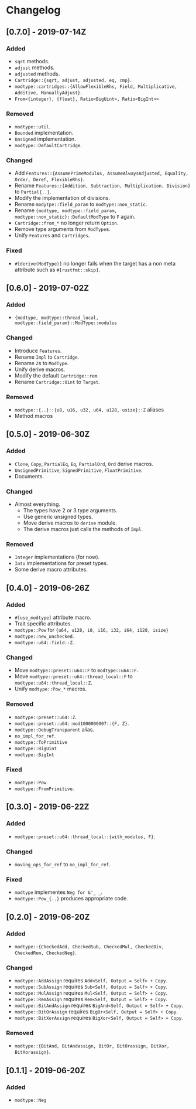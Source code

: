 # Changelog

## [0.7.0] - 2019-07-14Z

### Added

- `sqrt` methods.
- `adjust` methods.
- `adjusted` methods.
- `Cartridge::{sqrt, adjust, adjusted, eq, cmp}`.
- `modtype::cartridges::{AllowFlexibleRhs, Field, Multiplicative, Additive, ManuallyAdjust}`.
- `From<{integer}, {float}, Ratio<BigUint>, Ratio<BigInt>>`

### Removed

- `modtype::util`.
- `Bounded` implementation.
- `Unsigned` implementation.
- `modtype::DefaultCartridge`.

### Changed

- Add `Features::{AssumePrimeModulus, AssumeAlwaysAdjusted, Equality, Order, Deref, FlexibleRhs}`.
- Rename `Features::{Addition, Subtraction, Multiplication, Division}` to `Partial{..}`.
- Modify the implementation of divisions.
- Rename `modytpe::field_param` to `modtype::non_static`.
- Rename `{modtype, modtype::field_param, modtype::non_static}::DefaultModType` to `F` again.
- `Cartridge::from_*` no longer return `Option`.
- Remove type arguments from `ModType`s.
- Unify `Features` and `Cartridges`.

### Fixed

- `#[derive(ModType)]` no longer fails when the target has a non meta attribute such as `#[rustfmt::skip]`.

## [0.6.0] - 2019-07-02Z

### Added

- `{modtype, modtype::thread_local, modtype::field_param}::ModType::modulus`

### Changed

- Introduce `Features`.
- Rename `Impl` to `Cartridge`.
- Rename `Z`s to `ModType`.
- Unify derive macros.
- Modify the default `Cartridge::rem`.
- Rename `Cartridge::Uint` to `Target`.

### Removed

- `modtype::{..}::{u8, u16, u32, u64, u128, usize}::Z` aliases
- Method macros

## [0.5.0] - 2019-06-30Z

### Added

- `Clone`, `Copy`, `PartialEq`, `Eq`, `PartialOrd`, `Ord` derive macros.
- `UnsignedPrimitive`, `SignedPrimitive`, `FloatPrimitive`.
- Documents.

### Changed

- Almost everything.
    - The types have 2 or 3 type arguments.
    - Use generic unsigned types.
    - Move derive macros to `derive` module.
    - The derive macros just calls the methods of `Impl`.

### Removed

- `Integer` implementations (for now).
- `Into` implementations for preset types.
- Some derive macro attributes.

## [0.4.0] - 2019-06-26Z

### Added

- `#[use_modtype]` attribute macro.
- Trait specific attributes.
- `modtype::Pow` for `{u64, u128, i8, i16, i32, i64, i128, isize}`
- `modtype::new_unchecked`.
- `modtype::u64::field::Z`.

### Changed

- Move `modtype::preset::u64::F` to `modtype::u64::F`.
- Move `modtype::preset::u64::thread_local::F` to `modtype::u64::thread_local::Z`.
- Unify `modtype::Pow_*` macros.

### Removed

- `modtype::preset::u64::Z`.
- `modtype::preset::u64::mod1000000007::{F, Z}`.
- `modtype::DebugTransparent` alias.
- `no_impl_for_ref`.
- `modtype::ToPrimitive`
- `modtype::BigUint`
- `modtype::BigInt`

### Fixed

- `modtype::Pow`.
- `modtype::FromPrimitive`.

## [0.3.0] - 2019-06-22Z

### Added

- `modtype::preset::u64::thread_local::{with_modulus, F}`.

### Changed

- `moving_ops_for_ref` to `no_impl_for_ref`.

### Fixed

- `modtype` implementes `Neg for &'_ _`.
- `modtype::Pow_{..}` produces appropriate code.

## [0.2.0] - 2019-06-20Z

### Added

- `modtype::{CheckedAdd, CheckedSub, CheckedMul, CheckedDiv, CheckedRem, CheckedNeg}`.

### Changed

- `modtype::AddAssign` requires `Add<Self, Output = Self> + Copy`.
- `modtype::SubAssign` requires `Sub<Self, Output = Self> + Copy`.
- `modtype::MulAssign` requires `Mul<Self, Output = Self> + Copy`.
- `modtype::RemAssign` requires `Rem<Self, Output = Self> + Copy`.
- `modtype::BitAndAssign` requires `BigAnd<Self, Output = Self> + Copy`.
- `modtype::BitOrAssign` requires `BigOr<Self, Output = Self> + Copy`.
- `modtype::BitXorAssign` requires `BigXor<Self, Output = Self> + Copy`.

### Removed

- `modtype::{BitAnd, BitAndassign, BitOr, BitOrassign, BitXor, BitXorassign}`.

## [0.1.1] - 2019-06-20Z

### Added

- `modtype::Neg`
